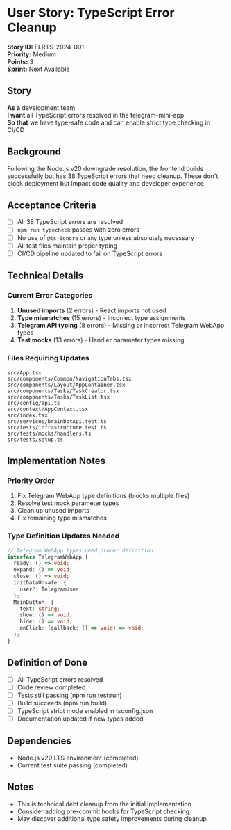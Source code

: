 # User Story: TypeScript Error Cleanup

**Story ID:** FLRTS-2024-001  
**Priority:** Medium  
**Points:** 3  
**Sprint:** Next Available

## Story
**As a** development team  
**I want** all TypeScript errors resolved in the telegram-mini-app  
**So that** we have type-safe code and can enable strict type checking in CI/CD

## Background
Following the Node.js v20 downgrade resolution, the frontend builds successfully but has 38 TypeScript errors that need cleanup. These don't block deployment but impact code quality and developer experience.

## Acceptance Criteria
- [ ] All 38 TypeScript errors are resolved
- [ ] `npm run typecheck` passes with zero errors
- [ ] No use of `@ts-ignore` or `any` type unless absolutely necessary
- [ ] All test files maintain proper typing
- [ ] CI/CD pipeline updated to fail on TypeScript errors

## Technical Details

### Current Error Categories
1. **Unused imports** (2 errors) - React imports not used
2. **Type mismatches** (15 errors) - Incorrect type assignments
3. **Telegram API typing** (8 errors) - Missing or incorrect Telegram WebApp types
4. **Test mocks** (13 errors) - Handler parameter types missing

### Files Requiring Updates
```
src/App.tsx
src/components/Common/NavigationTabs.tsx
src/components/Layout/AppContainer.tsx
src/components/Tasks/TaskCreator.tsx
src/components/Tasks/TaskList.tsx
src/config/api.ts
src/context/AppContext.tsx
src/index.tsx
src/services/brainbotApi.test.ts
src/tests/infrastructure.test.ts
src/tests/mocks/handlers.ts
src/tests/setup.ts
```

## Implementation Notes

### Priority Order
1. Fix Telegram WebApp type definitions (blocks multiple files)
2. Resolve test mock parameter types
3. Clean up unused imports
4. Fix remaining type mismatches

### Type Definition Updates Needed
```typescript
// Telegram WebApp types need proper definition
interface TelegramWebApp {
  ready: () => void;
  expand: () => void;
  close: () => void;
  initDataUnsafe: {
    user?: TelegramUser;
  };
  MainButton: {
    text: string;
    show: () => void;
    hide: () => void;
    onClick: (callback: () => void) => void;
  };
}
```

## Definition of Done
- [ ] All TypeScript errors resolved
- [ ] Code review completed
- [ ] Tests still passing (npm run test:run)
- [ ] Build succeeds (npm run build)
- [ ] TypeScript strict mode enabled in tsconfig.json
- [ ] Documentation updated if new types added

## Dependencies
- Node.js v20 LTS environment (completed)
- Current test suite passing (completed)

## Notes
- This is technical debt cleanup from the initial implementation
- Consider adding pre-commit hooks for TypeScript checking
- May discover additional type safety improvements during cleanup